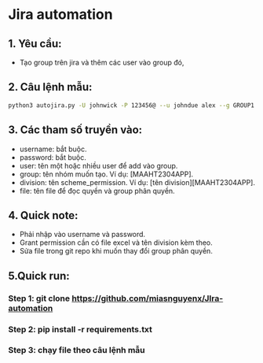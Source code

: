 # Jira automation

## 1. Yêu cầu: 

- Tạo group trên jira và thêm các user vào group đó, 

## 2. Câu lệnh mẫu:

~~~bash
python3 autojira.py -U johnwick -P 123456@ --u johndue alex --g GROUP1 --f myfile --d [TN]
~~~

## 3. Các tham số truyền vào:

- username: bắt buộc.
- password: bắt buộc.
- user: tên một hoặc nhiều user để add vào group.
- group: tên nhóm muốn tạo. Ví dụ: [MAAHT2304APP].
- division: tên scheme_permission. Ví dụ: [tên division][MAAHT2304APP].
- file: tên file để đọc quyền và group phân quyền.

## 4. Quick note:

- Phải nhập vào username và password.
- Grant permission cần có file excel và tên division kèm theo.
- Sửa file trong git repo khi muốn thay đổi group phân quyền.

## 5.Quick run:
### Step 1: git clone https://github.com/miasnguyenx/JIra-automation
### Step 2: pip install -r requirements.txt

### Step 3: chạy file theo câu lệnh mẫu
